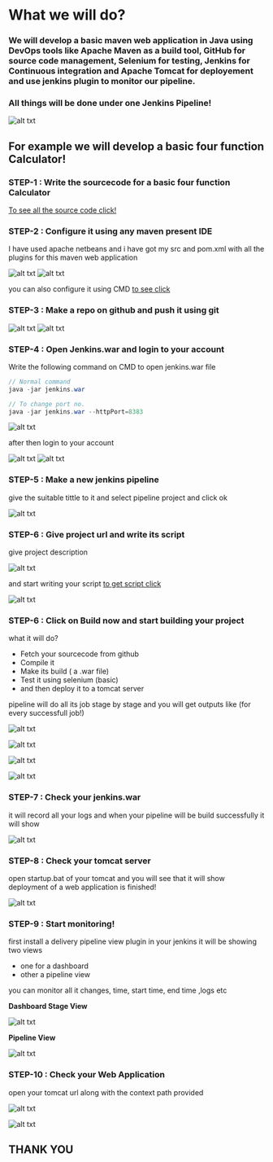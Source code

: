 # What we will do?

### We will develop a basic maven web application in Java using DevOps tools like Apache Maven as a build tool, GitHub for source code management, Selenium for testing, Jenkins for Continuous integration and Apache Tomcat for deployement and use jenkins plugin to monitor our pipeline.

### All things will be done under one Jenkins Pipeline!


![alt txt](https://github.com/julieantonyk/1/blob/master/SS/Screenshot%20(365).png?raw=true)

## For example we will develop a basic four function Calculator!

### STEP-1  : Write the sourcecode for a basic four function Calculator

[To see all the source code click!](https://github.com/julieantonyk/1/tree/master/src/main)

### STEP-2  : Configure it using any maven present IDE 

I have used apache netbeans and i have got my  src and pom.xml with all the plugins for this maven web application

![alt txt](https://github.com/julieantonyk/1/blob/master/SS/Screenshot%20(367).png?raw=true)
![alt txt](https://github.com/julieantonyk/1/blob/master/SS/Screenshot%20(369).png?raw=true)

you can also configure it using CMD [to see click](https://github.com/sumyak/Apache-Maven/tree/master/cmd)

### STEP-3  : Make a repo on github and push it using git

![alt txt](https://github.com/julieantonyk/1/blob/master/SS/Screenshot%20(363).png?raw=true)
![alt txt](https://github.com/julieantonyk/1/blob/master/SS/Screenshot%20(371).png?raw=true)


### STEP-4  : Open Jenkins.war and login to your account

Write the following command on CMD to open jenkins.war file

```java
// Normal command
java -jar jenkins.war

// To change port no.
java -jar jenkins.war --httpPort=8383
```
![alt txt](https://github.com/julieantonyk/1/blob/master/SS/Screenshot%20(359).png?raw=true)

after then login to your account 

![alt txt](https://github.com/julieantonyk/1/blob/master/SS/Screenshot%20(374).png?raw=true)
![alt txt](https://github.com/julieantonyk/1/blob/master/SS/Screenshot%20(375).png?raw=true)

### STEP-5  : Make a new jenkins pipeline

give the suitable tittle to it and select pipeline project and click ok

![alt txt](https://github.com/julieantonyk/1/blob/master/SS/Screenshot%20(377).png?raw=true)


### STEP-6  : Give project url and write its script

give project description

![alt txt](https://github.com/julieantonyk/1/blob/master/SS/Screenshot%20(360).png?raw=true)

and start writing your script [to get script click](https://github.com/julieantonyk/1/blob/master/script.groovy)

![alt txt](https://github.com/julieantonyk/1/blob/master/SS/Screenshot%20(361).png?raw=true)

### STEP-6  : Click on Build now and start building your project

what it will do?
+ Fetch your sourcecode from github
+ Compile it
+ Make its build ( a .war file)
+ Test it using selenium (basic)
+ and then deploy it to a tomcat server

pipeline will do all its job stage by stage and you will get outputs like (for every successfull job!)

![alt txt](https://github.com/julieantonyk/1/blob/master/SS/Screenshot%20(379).png?raw=true)


![alt txt](https://github.com/julieantonyk/1/blob/master/SS/Screenshot%20(350).png?raw=true)


![alt txt](https://github.com/julieantonyk/1/blob/master/SS/Screenshot%20(349).png?raw=true)


![alt txt](https://github.com/julieantonyk/1/blob/master/SS/Screenshot%20(348).png?raw=true)

### STEP-7  : Check your jenkins.war

it will record all your logs and when your pipeline will be build successfully it will show

![alt txt](https://github.com/julieantonyk/1/blob/master/SS/Screenshot%20(352).png?raw=true)


### STEP-8  : Check your tomcat server 

open startup.bat of your tomcat and you will see that it will show deployment of a web application is finished! 

![alt txt](https://github.com/julieantonyk/1/blob/master/SS/Screenshot%20(351).png?raw=true)


### STEP-9  : Start monitoring!

first install a delivery pipeline view plugin in your jenkins 
it will be showing two views
+ one for a dashboard
+ other a pipeline view

you can monitor all it changes, time, start time, end time ,logs etc

**Dashboard Stage View**

![alt txt](https://github.com/julieantonyk/1/blob/master/SS/Screenshot%20(362).png?raw=true)

**Pipeline View**

![alt txt](https://github.com/julieantonyk/1/blob/master/SS/Screenshot%20(353).png?raw=true)

### STEP-10  : Check your Web Application

open your tomcat url along with the context path provided

![alt txt](https://github.com/julieantonyk/1/blob/master/SS/Screenshot%20(347).png?raw=true)

![alt txt](https://github.com/julieantonyk/1/blob/master/SS/Screenshot%20(381).png?raw=true)



##      THANK YOU   





